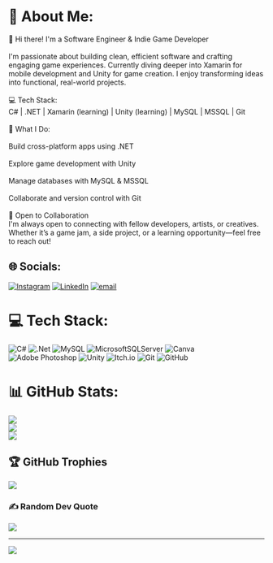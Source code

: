 # 💫 About Me:
👋 Hi there! I'm a Software Engineer & Indie Game Developer<br><br>I'm passionate about building clean, efficient software and crafting engaging game experiences. Currently diving deeper into Xamarin for mobile development and Unity for game creation. I enjoy transforming ideas into functional, real-world projects.<br><br>💻 Tech Stack:<br>C# | .NET | Xamarin (learning) | Unity (learning) | MySQL | MSSQL | Git<br><br>🚀 What I Do:<br><br>Build cross-platform apps using .NET<br><br>Explore game development with Unity<br><br>Manage databases with MySQL & MSSQL<br><br>Collaborate and version control with Git<br><br>🤝 Open to Collaboration<br>I'm always open to connecting with fellow developers, artists, or creatives. Whether it’s a game jam, a side project, or a learning opportunity—feel free to reach out!


## 🌐 Socials:
[![Instagram](https://img.shields.io/badge/Instagram-%23E4405F.svg?logo=Instagram&logoColor=white)](https://instagram.com/m_hdstxr) [![LinkedIn](https://img.shields.io/badge/LinkedIn-%230077B5.svg?logo=linkedin&logoColor=white)](https://linkedin.com/in/ipanjabar) [![email](https://img.shields.io/badge/Email-D14836?logo=gmail&logoColor=white)](mailto:ipanjabar933@gmail.com) 

# 💻 Tech Stack:
![C#](https://img.shields.io/badge/c%23-%23239120.svg?style=for-the-badge&logo=csharp&logoColor=white) ![.Net](https://img.shields.io/badge/.NET-5C2D91?style=for-the-badge&logo=.net&logoColor=white) ![MySQL](https://img.shields.io/badge/mysql-4479A1.svg?style=for-the-badge&logo=mysql&logoColor=white) ![MicrosoftSQLServer](https://img.shields.io/badge/Microsoft%20SQL%20Server-CC2927?style=for-the-badge&logo=microsoft%20sql%20server&logoColor=white) ![Canva](https://img.shields.io/badge/Canva-%2300C4CC.svg?style=for-the-badge&logo=Canva&logoColor=white) ![Adobe Photoshop](https://img.shields.io/badge/adobe%20photoshop-%2331A8FF.svg?style=for-the-badge&logo=adobe%20photoshop&logoColor=white) ![Unity](https://img.shields.io/badge/unity-%23000000.svg?style=for-the-badge&logo=unity&logoColor=white) ![Itch.io](https://img.shields.io/badge/Itch-%23FF0B34.svg?style=for-the-badge&logo=Itch.io&logoColor=white) ![Git](https://img.shields.io/badge/git-%23F05033.svg?style=for-the-badge&logo=git&logoColor=white) ![GitHub](https://img.shields.io/badge/github-%23121011.svg?style=for-the-badge&logo=github&logoColor=white)
# 📊 GitHub Stats:
![](https://github-readme-stats.vercel.app/api?username=MuhammadHadistRifannan&theme=gotham&hide_border=false&include_all_commits=true&count_private=false)<br/>
![](https://nirzak-streak-stats.vercel.app/?user=MuhammadHadistRifannan&theme=gotham&hide_border=false)<br/>
![](https://github-readme-stats.vercel.app/api/top-langs/?username=MuhammadHadistRifannan&theme=gotham&hide_border=false&include_all_commits=true&count_private=false&layout=compact)

## 🏆 GitHub Trophies
![](https://github-profile-trophy.vercel.app/?username=MuhammadHadistRifannan&theme=gotham&no-frame=false&no-bg=true&margin-w=4)

### ✍️ Random Dev Quote
![](https://quotes-github-readme.vercel.app/api?type=horizontal&theme=gruvbox)

---
[![](https://visitcount.itsvg.in/api?id=MuhammadHadistRifannan&icon=10&color=3)](https://visitcount.itsvg.in)

<!-- Proudly created with GPRM ( https://gprm.itsvg.in ) -->

